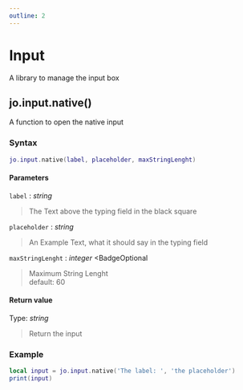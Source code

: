 ```yaml
---
outline: 2
---
```

# Input

A library to manage the input box

## jo.input.native()
A function to open the native input
### Syntax
```lua
jo.input.native(label, placeholder, maxStringLenght)
```
#### Parameters
`label` : *string*
> The Text above the typing field in the black square
  
`placeholder` : *string*
> An Example Text, what it should say in the typing field
  
`maxStringLenght` : *integer* <BadgeOptional
> Maximum String Lenght  
> default: 60
  
#### Return value
Type: *string*
> Return the input 
  

### Example
```lua
local input = jo.input.native('The label: ', 'the placeholder')
print(input)
```

